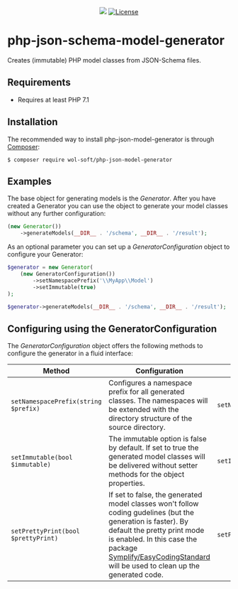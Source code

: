 <p align="center">
  <a href="https://codeclimate.com/github/wol-soft/php-json-schema-model-generator/maintainability"><img src="https://api.codeclimate.com/v1/badges/7eb29e7366dc3d6a5f44/maintainability" /></a>
  <a href="LICENSE"><img src="https://img.shields.io/github/license/wol-soft/php-json-schema-model-generator.svg" alt="License"></a>
</p>

# php-json-schema-model-generator
Creates (immutable) PHP model classes from JSON-Schema files.

## Requirements ##

- Requires at least PHP 7.1

## Installation ##

The recommended way to install php-json-model-generator is through [Composer](http://getcomposer.org):
```
$ composer require wol-soft/php-json-model-generator
```

## Examples ##

The base object for generating models is the *Generator*. After you have created a Generator you can use the object to generate your model classes without any further configuration:

```php
(new Generator())
    ->generateModels(__DIR__ . '/schema', __DIR__ . '/result');
```

As an optional parameter you can set up a *GeneratorConfiguration* object to configure your Generator:

```php
$generator = new Generator(
    (new GeneratorConfiguration())
        ->setNamespacePrefix('\\MyApp\\Model')
        ->setImmutable(true)
);

$generator->generateModels(__DIR__ . '/schema', __DIR__ . '/result');
```
## Configuring using the GeneratorConfiguration ##

The *GeneratorConfiguration* object offers the following methods to configure the generator in a fluid interface:

Method | Configuration | Example
--- | --- | ---
``` setNamespacePrefix(string $prefix) ``` | Configures a namespace prefix for all generated classes. The namespaces will be extended with the directory structure of the source directory. | ``` setNamespacePrefix('\\MyApp\\Model') ```
``` setImmutable(bool $immutable) ``` | The immutable option is false by default. If set to true the generated model classes will be delivered without setter methods for the object properties. | ``` setImmutable(true) ```
``` setPrettyPrint(bool $prettyPrint) ``` | If set to false, the generated model classes won't follow coding gudelines (but the generation is faster). By default the pretty print mode is enabled. In this case the package [Symplify/EasyCodingStandard](https://github.com/Symplify/EasyCodingStandard) will be used to clean up the generated code. | ``` setPrettyPrint(false) ```

